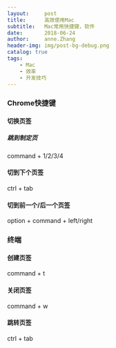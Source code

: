 ```yaml
---
layout:     post
title:      高效使用Mac
subtitle:   Mac常用快捷键，软件   
date:       2018-06-24
author:     anne.Zhang
header-img: img/post-bg-debug.png
catalog: true
tags:
    - Mac
    - 效率
    - 开发技巧
---
```

### Chrome快捷键
#### 切换页签
##### 跳到制定页
command + 1/2/3/4

#### 切到下个页签
ctrl + tab

#### 切到前一个/后一个页签
option + command + left/right

### 终端
#### 创建页签
command + t

#### 关闭页签
command + w

#### 跳转页签
ctrl + tab
